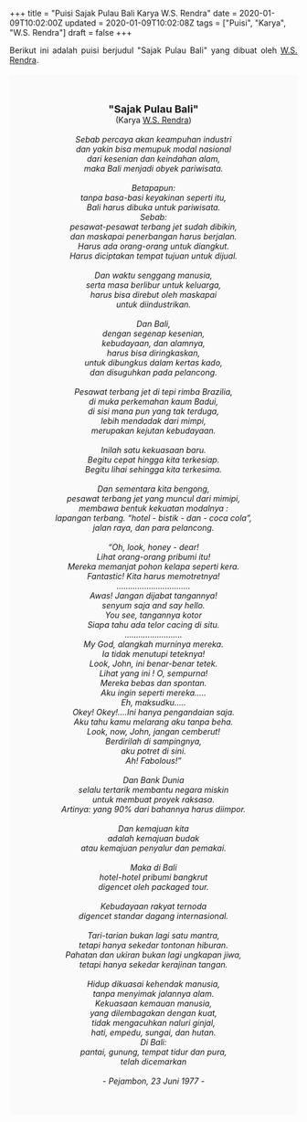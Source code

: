 +++
title = "Puisi Sajak Pulau Bali Karya W.S. Rendra"
date = 2020-01-09T10:02:00Z
updated = 2020-01-09T10:02:08Z
tags = ["Puisi", "Karya", "W.S. Rendra"]
draft = false
+++

<div dir="ltr" style="text-align: left;" trbidi="on"><div style="text-align: justify;">Berikut ini adalah puisi berjudul "Sajak Pulau Bali" yang dibuat oleh <a href="https://ensiklopedia.kemdikbud.go.id/sastra/artikel/Rendra" target="_blank">W.S. Rendra</a>.</div><br /><div style="background: #FAFAFA; font-size: 14px; height: auto; margin: 0 auto; padding: 50px; text-align: center; width: auto;"><span style="font-size: 18px;"><b>"Sajak Pulau Bali"</b></span><br />(Karya <a href="https://www.sekata.web.id/tags/w.s.-rendra" target="_blank">W.S. Rendra</a>) <br /><br /><i>Sebab percaya akan keampuhan industri<br />dan yakin bisa memupuk modal nasional<br />dari kesenian dan keindahan alam,<br />maka Bali menjadi obyek pariwisata.<br /><br />Betapapun:<br />tanpa basa-basi keyakinan seperti itu,<br />Bali harus dibuka untuk pariwisata.<br />Sebab:<br />pesawat-pesawat terbang jet sudah dibikin,<br />dan maskapai penerbangan harus berjalan.<br />Harus ada orang-orang untuk diangkut.<br />Harus diciptakan tempat tujuan untuk dijual.<br /><br />Dan waktu senggang manusia,<br />serta masa berlibur untuk keluarga,<br />harus bisa direbut oleh maskapai<br />untuk diindustrikan.<br /><br />Dan Bali,<br />dengan segenap kesenian,<br />kebudayaan, dan alamnya,<br />harus bisa diringkaskan,<br />untuk dibungkus dalam kertas kado,<br />dan disuguhkan pada pelancong.<br /><br />Pesawat terbang jet di tepi rimba Brazilia,<br />di muka perkemahan kaum Badui,<br />di sisi mana pun yang tak terduga,<br />lebih mendadak dari mimpi,<br />merupakan kejutan kebudayaan.<br /><br />Inilah satu kekuasaan baru.<br />Begitu cepat hingga kita terkesiap.<br />Begitu lihai sehingga kita terkesima.<br /><br />Dan sementara kita bengong,<br />pesawat terbang jet yang muncul dari mimipi,<br />membawa bentuk kekuatan modalnya :<br />lapangan terbang. “hotel - bistik - dan - coca cola”,<br />jalan raya, dan para pelancong.<br /><br />“Oh, look, honey - dear!<br />Lihat orang-orang pribumi itu!<br />Mereka memanjat pohon kelapa seperti kera.<br />Fantastic! Kita harus memotretnya!<br />................................<br />Awas! Jangan dijabat tangannya!<br />senyum saja and say hello.<br />You see, tangannya kotor<br />Siapa tahu ada telor cacing di situ.<br />…………………….<br />My God, alangkah murninya mereka.<br />Ia tidak menutupi teteknya!<br />Look, John, ini benar-benar tetek.<br />Lihat yang ini ! O, sempurna!<br />Mereka bebas dan spontan.<br />Aku ingin seperti mereka…..<br />Eh, maksudku…..<br />Okey! Okey!….Ini hanya pengandaian saja.<br />Aku tahu kamu melarang aku tanpa beha.<br />Look, now, John, jangan cemberut!<br />Berdirilah di sampingnya,<br />aku potret di sini.<br />Ah! Fabolous!”<br /><br />Dan Bank Dunia<br />selalu tertarik membantu negara miskin<br />untuk membuat proyek raksasa.<br />Artinya: yang 90% dari bahannya harus diimpor.<br /><br />Dan kemajuan kita<br />adalah kemajuan budak<br />atau kemajuan penyalur dan pemakai.<br /><br />Maka di Bali<br />hotel-hotel pribumi bangkrut<br />digencet oleh packaged tour.<br /><br />Kebudayaan rakyat ternoda<br />digencet standar dagang internasional.<br /><br />Tari-tarian bukan lagi satu mantra,<br />tetapi hanya sekedar tontonan hiburan.<br />Pahatan dan ukiran bukan lagi ungkapan jiwa,<br />tetapi hanya sekedar kerajinan tangan.<br /><br />Hidup dikuasai kehendak manusia,<br />tanpa menyimak jalannya alam.<br />Kekuasaan kemauan manusia,<br />yang dilembagakan dengan kuat,<br />tidak mengacuhkan naluri ginjal,<br />hati, empedu, sungai, dan hutan.<br />Di Bali:<br />pantai, gunung, tempat tidur dan pura,<br />telah dicemarkan<br /><br />- Pejambon, 23 Juni 1977 -</i></div></div>
